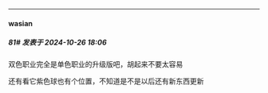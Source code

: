 ﻿
*****

####  wasian  
##### 81#       发表于 2024-10-26 18:06

双色职业完全是单色职业的升级版吧，胡起来不要太容易

还有看它紫色球也有个位置，不知道是不是以后还有新东西更新

